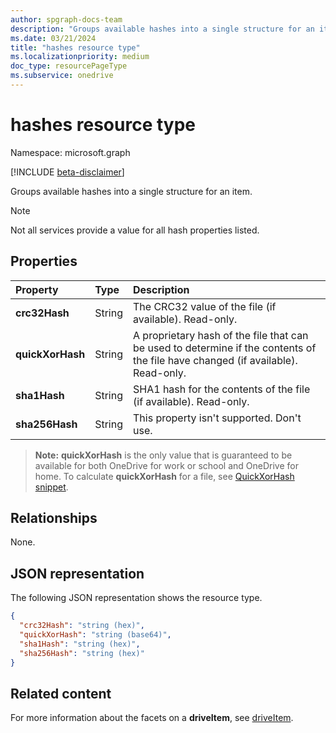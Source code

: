 ```yaml
---
author: spgraph-docs-team
description: "Groups available hashes into a single structure for an item."
ms.date: 03/21/2024
title: "hashes resource type"
ms.localizationpriority: medium
doc_type: resourcePageType
ms.subservice: onedrive
---
```


# hashes resource type

Namespace: microsoft.graph

[!INCLUDE [beta-disclaimer](../../includes/beta-disclaimer.md)]

Groups available hashes into a single structure for an item.

> [!NOTE]
> Not all services provide a value for all hash properties listed.

## Properties

| Property         | Type   | Description                                                       |
|:-----------------|:-------|:------------------------------------------------------------------|
| **crc32Hash**    | String | The CRC32 value of the file (if available). Read-only.            |
| **quickXorHash** | String | A proprietary hash of the file that can be used to determine if the contents of the file have changed (if available). Read-only. |
| **sha1Hash**     | String | SHA1 hash for the contents of the file (if available). Read-only. |
| **sha256Hash**   | String | This property isn't supported. Don't use. |

> **Note:** **quickXorHash** is the only value that is guaranteed to be available for both OneDrive for work or school and OneDrive for home. To calculate **quickXorHash** for a file, see [QuickXorHash snippet](/onedrive/developer/code-snippets/quickxorhash).

## Relationships
None.

## JSON representation

The following JSON representation shows the resource type.

<!-- {
  "blockType": "resource",
  "optionalProperties": [ "sha1Hash", "crc32Hash", "quickXorHash" ],
  "@odata.type": "microsoft.graph.hashes"
}-->

```json
{
  "crc32Hash": "string (hex)",
  "quickXorHash": "string (base64)",
  "sha1Hash": "string (hex)",
  "sha256Hash": "string (hex)"
}
```

## Related content

For more information about the facets on a **driveItem**, see [driveItem](driveitem.md).

<!--
{
  "type": "#page.annotation",
  "description": "The hashes facet provides hash identifiers for a file in OneDrive",
  "keywords": "hash,sha1,crc32,item,facet",
  "section": "documentation",
  "tocPath": "Facets/Hashes",
  "suppressions": []
}
-->
